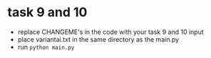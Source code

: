 # task 9 and 10

- replace CHANGEME's in the code with your task 9 and 10 input
- place variantai.txt in the same directory as the main.py
- run `python main.py`
